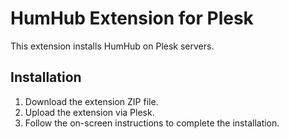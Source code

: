 # HumHub Extension for Plesk

This extension installs HumHub on Plesk servers.

## Installation
1. Download the extension ZIP file.
2. Upload the extension via Plesk.
3. Follow the on-screen instructions to complete the installation.
